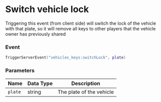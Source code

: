 # Switch vehicle lock

Triggering this event (from client side) will switch the lock of the vehicle with that plate, so it will remove all keys to other players that the vehicle owner has previously shared

### Event

```lua
TriggerServerEvent("vehicles_keys:switchLock", plate)
```

### Parameters

| Name    | Data Type | Description              |
| ------- | --------- | ------------------------ |
| `plate` | string    | The plate of the vehicle |
